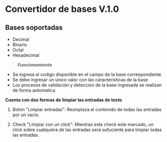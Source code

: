 # Convertidor de bases V.1.0
## Bases soportadas
* Decimal
* Binario
* Octal
* Hexadecimal
 
> ***Funcionamiento***
* Se ingresa el codigo disponible en el campo de la base correspondiente.
* Se debe ingresar un unico valor con las caracteristicas de la base
* Los procesos de validación y deteccion de la base ingresada se realizan de forma automatica

**Cuenta con dos formas de limpiar las entradas de texto**

1. Botón "Limpiar entradas": Resmplaza el contenido de todas las entradas por un vacío.

1. Check "Limpiar con un click": Mientras este check este marcado, un click sobre cualquiera de las entradas será sufuciente para limpiar todas las entradas. 
